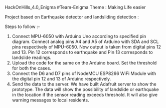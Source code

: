 HackOnHills_4.0_Enigma
#Team-Enigma
Theme : Making Life easier

Project based on Earthquake detector and landsliding detection : 


Steps to follow :-
1.	Connect MPU-6050 with Arduino Uno according to specified pin diagram. Connect analog pins A4 and A5 of Arduino with SDA and SCL pins respectively of MPU-6050. Now output is taken from digital pins 12 and 13. Pin 12 corresponds to earthquake and Pin 13 corresponds to landslide readings. 
2.	Upload the code for the same on the Arduino board. Set the threshold for both the cases. 
3.	Connect the D6 and D7 pins of NodeMCU ESP8266 WiFi Module with the digital pin 12 and 13 of Arduino respectively.
4.	Send the data to the server. We have built Adafruit server to show the prototype. The data will show the possibility of landslide or earthquake in the location if the sensor reading exceeds threshold. It will also give warning messages to local residents.
